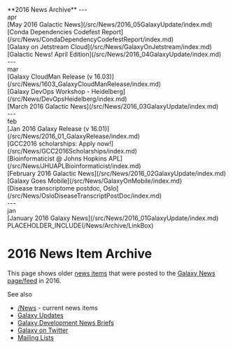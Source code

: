 <div class='linkbox'>
**2016 News Archive**
---
<div class='right'>apr</div>
[May 2016 Galactic News](/src/News/2016_05GalaxyUpdate/index.md)<br />
[Conda Dependencies Codefest Report](/src/News/CondaDependencyCodefestReport/index.md)<br />
[Galaxy on Jetstream Cloud](/src/News/GalaxyOnJetstream/index.md)<br />
[Galactic News! April Edition](/src/News/2016_04GalaxyUpdate/index.md)<br />
---
<div class='right'>mar</div>
[Galaxy CloudMan Release (v 16.03)](/src/News/1603_GalaxyCloudManRelease/index.md)<br />
[Galaxy DevOps Workshop - Heidelberg](/src/News/DevOpsHeidelberg/index.md)<br />
[March 2016 Galactic News](/src/News/2016_03GalaxyUpdate/index.md)<br />
---
<div class='right'>feb</div>
[Jan 2016 Galaxy Release (v 16.01)](/src/News/2016_01_GalaxyRelease/index.md)<br />
[GCC2016 scholarships: Apply now!](/src/News/GCC2016Scholarships/index.md)<br />
[Bioinformaticist @ Johns Hopkins APL](/src/News/JHUAPLBioinformaticist/index.md)<br />
[February 2016 Galactic News](/src/News/2016_02GalaxyUpdate/index.md)<br />
[Galaxy Goes Mobile](/src/News/GalaxyOnMobile/index.md)<br />
[Disease transcriptome postdoc, Oslo](/src/News/OsloDiseaseTranscriptPostDoc/index.md)<br />
---
<div class='right'>jan</div>
[January 2016 Galaxy News](/src/News/2016_01GalaxyUpdate/index.md)<br />
</div>
PLACEHOLDER_INCLUDE(/News/Archive/LinkBox)

# 2016 News Item Archive

This page shows older [news items](/src/News/index.md) that were posted to the [Galaxy News page/feed](/src/News/index.md) in 2016.

See also 
* [/News](/src/News/index.md) - current news items
* [Galaxy Updates](/src/GalaxyUpdates/index.md)
* [Galaxy Development News Briefs](/src/DevNewsBriefs/index.md)
* [Galaxy on Twitter](/src/GalaxyOnTwitter/index.md)
* [Mailing Lists](/src/MailingLists/index.md)

<br /><br />

<div class='newsItemList'>
 


